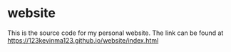 # website
This is the source code for my personal website. The link can be found at https://123kevinma123.github.io/website/index.html
